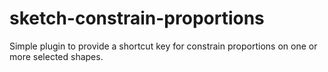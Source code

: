 # sketch-constrain-proportions

Simple plugin to provide a shortcut key for constrain proportions on one or more selected shapes.
